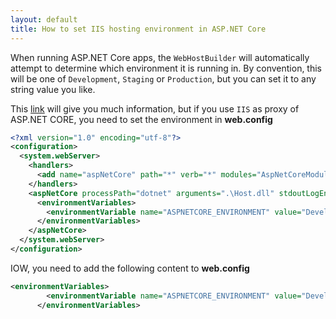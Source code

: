 ```yaml
---
layout: default
title: How to set IIS hosting environment in ASP.NET Core
---
```


When running ASP.NET Core apps, the `WebHostBuilder` will automatically attempt to determine which 
environment it is running in. By convention, this will be one of `Development`, `Staging` or `Production`,
but you can set it to any string value you like.

This [link](http://andrewlock.net/how-to-set-the-hosting-environment-in-asp-net-core/) will give you much information,
but if you use `IIS` as proxy of ASP.NET CORE, you need to set the environment in **web.config**

```xml
<?xml version="1.0" encoding="utf-8"?>
<configuration>
  <system.webServer>
    <handlers>
      <add name="aspNetCore" path="*" verb="*" modules="AspNetCoreModule" resourceType="Unspecified" />
    </handlers>
    <aspNetCore processPath="dotnet" arguments=".\Host.dll" stdoutLogEnabled="true" stdoutLogFile=".\logs\stdout" forwardWindowsAuthToken="false">
      <environmentVariables>
        <environmentVariable name="ASPNETCORE_ENVIRONMENT" value="Development" />
      </environmentVariables>
    </aspNetCore>
  </system.webServer>
</configuration>
```

IOW, you need to add the following content to **web.config**

```xml
<environmentVariables>
        <environmentVariable name="ASPNETCORE_ENVIRONMENT" value="Development" />
      </environmentVariables>
```
 

